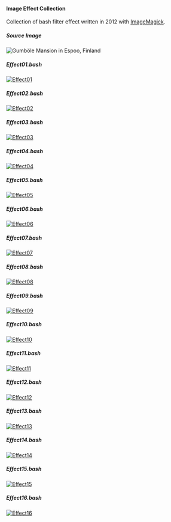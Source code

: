 #### Image Effect Collection
Collection of bash filter effect written in 2012 with [ImageMagick](https://www.imagemagick.org).

##### Source Image
![Gumböle Mansion in Espoo, Finland](https://raw.githubusercontent.com/ptleskin/ImageEffectCollection/master/images/gumbole_mansion.jpg)

##### Effect01.bash
[![Effect01](https://raw.githubusercontent.com/ptleskin/ImageEffectCollection/master/result_images/effect01.jpg)](https://github.com/ptleskin/ImageEffectCollection/blob/master/bash/effect01.bash)

##### Effect02.bash
[![Effect02](https://raw.githubusercontent.com/ptleskin/ImageEffectCollection/master/result_images/effect02.jpg)](https://github.com/ptleskin/ImageEffectCollection/blob/master/bash/effect02.bash)

##### Effect03.bash
[![Effect03](https://raw.githubusercontent.com/ptleskin/ImageEffectCollection/master/result_images/effect03.jpg)](https://github.com/ptleskin/ImageEffectCollection/blob/master/bash/effect03.bash)

##### Effect04.bash
[![Effect04](https://raw.githubusercontent.com/ptleskin/ImageEffectCollection/master/result_images/effect04.jpg)](https://github.com/ptleskin/ImageEffectCollection/blob/master/bash/effect04.bash)

##### Effect05.bash
[![Effect05](https://raw.githubusercontent.com/ptleskin/ImageEffectCollection/master/result_images/effect05.jpg)](https://github.com/ptleskin/ImageEffectCollection/blob/master/bash/effect05.bash)

##### Effect06.bash
[![Effect06](https://raw.githubusercontent.com/ptleskin/ImageEffectCollection/master/result_images/effect06.jpg)](https://github.com/ptleskin/ImageEffectCollection/blob/master/bash/effect06.bash)

##### Effect07.bash
[![Effect07](https://raw.githubusercontent.com/ptleskin/ImageEffectCollection/master/result_images/effect07.jpg)](https://github.com/ptleskin/ImageEffectCollection/blob/master/bash/effect07.bash)

##### Effect08.bash
[![Effect08](https://raw.githubusercontent.com/ptleskin/ImageEffectCollection/master/result_images/effect08.jpg)](https://github.com/ptleskin/ImageEffectCollection/blob/master/bash/effect08.bash)

##### Effect09.bash
[![Effect09](https://raw.githubusercontent.com/ptleskin/ImageEffectCollection/master/result_images/effect09.jpg)](https://github.com/ptleskin/ImageEffectCollection/blob/master/bash/effect09.bash)

##### Effect10.bash
[![Effect10](https://raw.githubusercontent.com/ptleskin/ImageEffectCollection/master/result_images/effect10.jpg)](https://github.com/ptleskin/ImageEffectCollection/blob/master/bash/effect10.bash)

##### Effect11.bash
[![Effect11](https://raw.githubusercontent.com/ptleskin/ImageEffectCollection/master/result_images/effect11.jpg)](https://github.com/ptleskin/ImageEffectCollection/blob/master/bash/effect11.bash)

##### Effect12.bash
[![Effect12](https://raw.githubusercontent.com/ptleskin/ImageEffectCollection/master/result_images/effect12.jpg)](https://github.com/ptleskin/ImageEffectCollection/blob/master/bash/effect12.bash)

##### Effect13.bash
[![Effect13](https://raw.githubusercontent.com/ptleskin/ImageEffectCollection/master/result_images/effect13.jpg)](https://github.com/ptleskin/ImageEffectCollection/blob/master/bash/effect13.bash)

##### Effect14.bash
[![Effect14](https://raw.githubusercontent.com/ptleskin/ImageEffectCollection/master/result_images/effect14.jpg)](https://github.com/ptleskin/ImageEffectCollection/blob/master/bash/effect14.bash)

##### Effect15.bash
[![Effect15](https://raw.githubusercontent.com/ptleskin/ImageEffectCollection/master/result_images/effect15.jpg)](https://github.com/ptleskin/ImageEffectCollection/blob/master/bash/effect15.bash)

##### Effect16.bash
[![Effect16](https://raw.githubusercontent.com/ptleskin/ImageEffectCollection/master/result_images/effect16.jpg)](https://github.com/ptleskin/ImageEffectCollection/blob/master/bash/effect16.bash)


